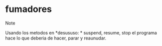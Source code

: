 # fumadores
>[!NOTE]
>Usando los metodos en *desususo: * suspend, resume, stop el programa hace lo que deberia de hacer, parar y reaunudar. 
